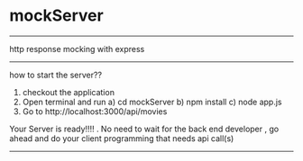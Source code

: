 # mockServer
-----------------------------------------------------------------------------------------------
http response mocking with express

---------------------------------------------

how to start the server??

1. checkout the application
2. Open terminal and run
	a) cd mockServer
	b) npm install
 	c) node app.js
3. Go to http://localhost:3000/api/movies 


Your Server is  ready!!!! . No need to wait for the back end developer , go ahead and do your client programming that needs api call(s)


------------------------------------------------------------------------------------------------------ 